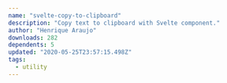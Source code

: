 ```yaml
---
name: "svelte-copy-to-clipboard"
description: "Copy text to clipboard with Svelte component."
author: "Henrique Araujo"
downloads: 282
dependents: 5
updated: "2020-05-25T23:57:15.498Z"
tags: 
  - utility
---
```

